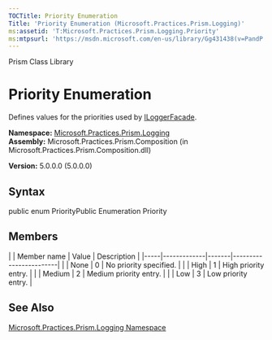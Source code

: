 ```yaml
---
TOCTitle: Priority Enumeration
Title: 'Priority Enumeration (Microsoft.Practices.Prism.Logging)'
ms:assetid: 'T:Microsoft.Practices.Prism.Logging.Priority'
ms:mtpsurl: 'https://msdn.microsoft.com/en-us/library/Gg431438(v=PandP.50)'
---
```


Prism Class Library

Priority Enumeration
====================

Defines values for the priorities used by [ILoggerFacade](https://msdn.microsoft.com/t:microsoft.practices.prism.logging.iloggerfacade).

**Namespace:** [Microsoft.Practices.Prism.Logging](https://msdn.microsoft.com/n:microsoft.practices.prism.logging)
**Assembly:** Microsoft.Practices.Prism.Composition (in Microsoft.Practices.Prism.Composition.dll)

**Version:** 5.0.0.0 (5.0.0.0)

## Syntax


public enum PriorityPublic Enumeration Priority

Members
-------

<span id="membersToggle"></span>
|     | Member name | Value | Description            |
|-----|-------------|-------|------------------------|
|     | None        | 0     | No priority specified. |
|     | High        | 1     | High priority entry.   |
|     | Medium      | 2     | Medium priority entry. |
|     | Low         | 3     | Low priority entry.    |

See Also
--------


[Microsoft.Practices.Prism.Logging Namespace](https://msdn.microsoft.com/n:microsoft.practices.prism.logging)
